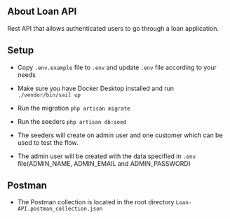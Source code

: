 ## About Loan API

Rest API that allows authenticated users to go through a loan application.

## Setup

- Copy `.env.example` file to `.env` and update `.env` file according to your needs

- Make sure you have Docker Desktop installed and run `./vendor/bin/sail up`

- Run the migration `php artisan migrate`

- Run the seeders `php artisan db:seed`

- The seeders will create on admin user and one customer which can be used to test the flow.

- The admin user will be created with the data specified in `.env` file(ADMIN_NAME, ADMIN_EMAIL and ADMIN_PASSWORD)

## Postman

- The Postman collection is located in the root directory `Loan-API.postman_collection.json`